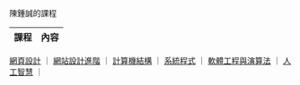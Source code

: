 陳鍾誠的課程

課程                | 內容
-------------------|-----------------
[網頁設計](wp)       ｜
[網站設計進階](ws)    ｜
[計算機結構](co)      ｜
[系統程式](sp)       ｜
[軟體工程與演算法](se) ｜
[人工智慧](ai)       ｜
